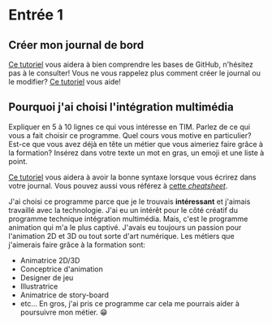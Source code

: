 # Entrée 1
## Créer mon journal de bord
[Ce tutoriel](https://guides.github.com/activities/hello-world/) vous aidera à bien comprendre les bases de GitHub, n'hésitez pas à le consulter!
Vous ne vous rappelez plus comment créer le journal ou le modifier? [Ce tutoriel](https://youtu.be/lX3bpuLK_Sg) vous aide! 

## Pourquoi j'ai choisi l'intégration multimédia
Expliquer en 5 à 10 lignes ce qui vous intéresse en TIM. Parlez de ce qui vous a fait choisir ce programme. Quel cours vous motive en particulier? Est-ce que vous avez déjà en tête un métier que vous aimeriez faire grâce à la formation? Insérez dans votre texte un mot en gras, un emoji et une liste à point. 

[Ce tutoriel](https://guides.github.com/features/mastering-markdown/) vous aidera à avoir la bonne syntaxe lorsque vous écrirez dans votre journal. Vous pouvez aussi vous référez à [cette *cheatsheet*](https://github.com/tchapi/markdown-cheatsheet/blob/master/README.md). 

J'ai choisi ce programme parce que je le trouvais **intéressant** et j'aimais travaillé avec la technologie. J'ai eu un intérêt pour le côté créatif du programme technique intégration multimédia. Mais, c'est le programme animation qui m'a le plus captivé. J'avais eu toujours un passion pour l'animation 2D et 3D ou tout sorte d'art numérique. Les métiers que j'aimerais faire grâce à la formation sont:
* Animatrice 2D/3D
* Conceptrice d'animation
* Designer de jeu
* Illustratrice
* Animatrice de story-board
* etc...
En gros, j'ai pris ce programme car cela me pourrais aider à poursuivre mon métier. 😁


